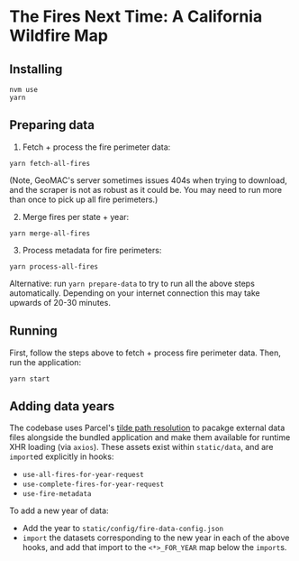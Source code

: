 # The Fires Next Time: A California Wildfire Map

## Installing

```
nvm use
yarn
```

## Preparing data

1. Fetch + process the fire perimeter data:

```
yarn fetch-all-fires
```

(Note, GeoMAC's server sometimes issues 404s when trying to download, and the scraper is not as robust as it could be. You may need to run more than once to pick up all fire perimeters.)

2. Merge fires per state + year:

```
yarn merge-all-fires
```

3. Process metadata for fire perimeters:

```
yarn process-all-fires
```

Alternative: run `yarn prepare-data` to try to run all the above steps automatically. Depending on your internet connection this may take upwards of 20-30 minutes.

## Running

First, follow the steps above to fetch + process fire perimeter data.
Then, run the application:

```
yarn start
```

## Adding data years

The codebase uses Parcel's [tilde path resolution](https://v2.parceljs.org/features/module-resolution/#tilde-paths) to pacakge external data files alongside the bundled application and make them available for runtime XHR loading (via `axios`). These assets exist within `static/data`, and are `import`ed explicitly in hooks:

- `use-all-fires-for-year-request`
- `use-complete-fires-for-year-request`
- `use-fire-metadata`

To add a new year of data:

- Add the year to `static/config/fire-data-config.json`
- `import` the datasets corresponding to the new year in each of the above hooks, and add that import to the `<*>_FOR_YEAR` map below the `import`s.
